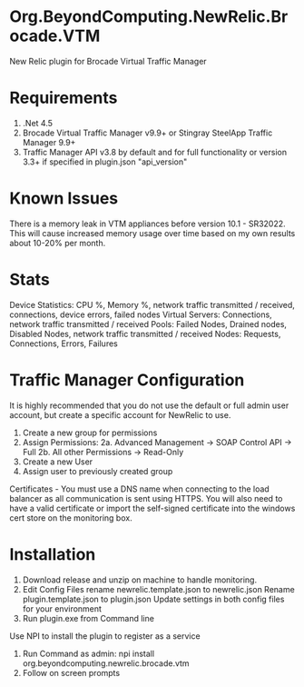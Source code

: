 # Org.BeyondComputing.NewRelic.Brocade.VTM
New Relic plugin for Brocade Virtual Traffic Manager

# Requirements
1. .Net 4.5
2. Brocade Virtual Traffic Manager v9.9+ or Stingray SteelApp Traffic Manager 9.9+
3. Traffic Manager API v3.8 by default and for full functionality or version 3.3+ if specified in plugin.json "api_version"

# Known Issues
There is a memory leak in VTM appliances before version 10.1 - SR32022.  This will cause increased memory usage over time based on my own results about 10-20% per month.

# Stats
Device Statistics: CPU %, Memory %, network traffic transmitted / received, connections, device errors, failed nodes
Virtual Servers: Connections, network traffic transmitted / received
Pools: Failed Nodes, Drained nodes, Disabled Nodes, network traffic transmitted / received
Nodes: Requests, Connections, Errors, Failures

# Traffic Manager Configuration
It is highly recommended that you do not use the default or full admin user account, but create a specific account for NewRelic to use.

1. Create a new group for permissions
2. Assign Permissions: 
2a. Advanced Management -> SOAP Control API -> Full
2b. All other Permissions -> Read-Only
3. Create a new User
4. Assign user to previously created group

Certificates - You must use a DNS name when connecting to the load balancer as all communication is sent using HTTPS.  You will also need to have a valid certificate or import the self-signed certificate into the windows cert store on the monitoring box.

# Installation
1. Download release and unzip on machine to handle monitoring.
2. Edit Config Files
    rename newrelic.template.json to newrelic.json
    Rename plugin.template.json to plugin.json
    Update settings in both config files for your environment
3. Run plugin.exe from Command line

Use NPI to install the plugin to register as a service

1. Run Command as admin: npi install org.beyondcomputing.newrelic.brocade.vtm
2. Follow on screen prompts
